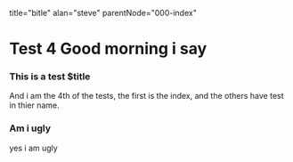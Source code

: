 title="bitle"
alan="steve"
parentNode="000-index"

# Test 4 Good morning i say

### This is a test $title
And i am the 4th of the tests, the first is the index, and the others have test in thier name. 

### Am i ugly
yes i am ugly
